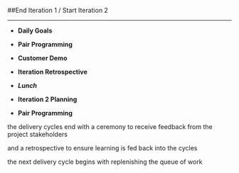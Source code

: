<!-- .slide: data-background="resources/footer.svg" data-background-size="contain" data-background-position="bottom"  -->

##End Iteration 1 / Start Iteration 2
- - -
* **Daily Goals** 
* **Pair Programming**

* **Customer Demo** 
* **Iteration Retrospective** 

* _**Lunch**_ <!-- .element: style="color:#5cab3d" -->

* **Iteration 2 Planning**
* **Pair Programming**

<aside class="notes">
  the delivery cycles end with a ceremony to receive feedback from the 
  project stakeholders
  <p>
    and a retrospective to ensure learning is fed back into the cycles
  </p>
  <p>
    the next delivery cycle begins with replenishing the queue of work
  </p>
</aside>
